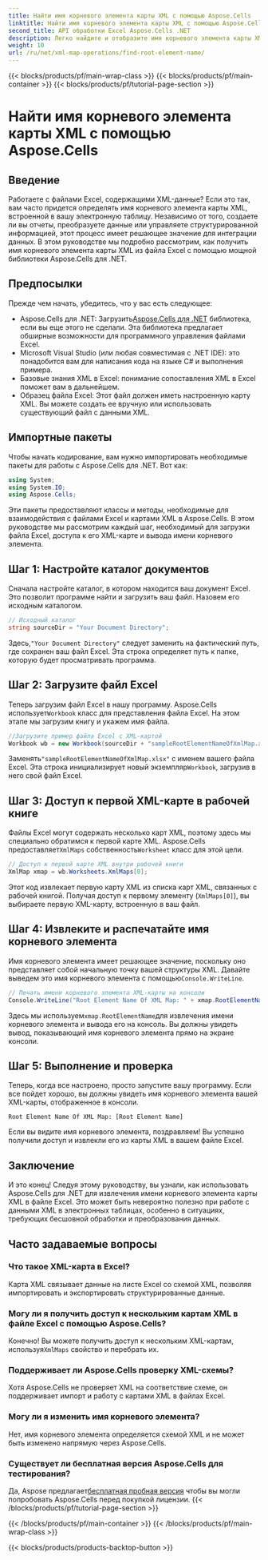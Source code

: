 ```yaml
---
title: Найти имя корневого элемента карты XML с помощью Aspose.Cells
linktitle: Найти имя корневого элемента карты XML с помощью Aspose.Cells
second_title: API обработки Excel Aspose.Cells .NET
description: Легко найдите и отобразите имя корневого элемента карты XML в Excel с помощью Aspose.Cells для .NET с помощью этого пошагового руководства.
weight: 10
url: /ru/net/xml-map-operations/find-root-element-name/
---
```


{{< blocks/products/pf/main-wrap-class >}}
{{< blocks/products/pf/main-container >}}
{{< blocks/products/pf/tutorial-page-section >}}

# Найти имя корневого элемента карты XML с помощью Aspose.Cells

## Введение
Работаете с файлами Excel, содержащими XML-данные? Если это так, вам часто придется определять имя корневого элемента карты XML, встроенной в вашу электронную таблицу. Независимо от того, создаете ли вы отчеты, преобразуете данные или управляете структурированной информацией, этот процесс имеет решающее значение для интеграции данных. В этом руководстве мы подробно рассмотрим, как получить имя корневого элемента карты XML из файла Excel с помощью мощной библиотеки Aspose.Cells для .NET.
## Предпосылки
Прежде чем начать, убедитесь, что у вас есть следующее:
-  Aspose.Cells для .NET: Загрузить[Aspose.Cells для .NET](https://releases.aspose.com/cells/net/) библиотека, если вы еще этого не сделали. Эта библиотека предлагает обширные возможности для программного управления файлами Excel.
- Microsoft Visual Studio (или любая совместимая с .NET IDE): это понадобится вам для написания кода на языке C# и выполнения примера.
- Базовые знания XML в Excel: понимание сопоставления XML в Excel поможет вам в дальнейшем.
- Образец файла Excel: Этот файл должен иметь настроенную карту XML. Вы можете создать ее вручную или использовать существующий файл с данными XML.
## Импортные пакеты
Чтобы начать кодирование, вам нужно импортировать необходимые пакеты для работы с Aspose.Cells для .NET. Вот как:
```csharp
using System;
using System.IO;
using Aspose.Cells;
```
Эти пакеты предоставляют классы и методы, необходимые для взаимодействия с файлами Excel и картами XML в Aspose.Cells.
В этом руководстве мы рассмотрим каждый шаг, необходимый для загрузки файла Excel, доступа к его XML-карте и вывода имени корневого элемента.
## Шаг 1: Настройте каталог документов
Сначала настройте каталог, в котором находится ваш документ Excel. Это позволит программе найти и загрузить ваш файл. Назовем его исходным каталогом.
```csharp
// Исходный каталог
string sourceDir = "Your Document Directory";
```
 Здесь,`"Your Document Directory"` следует заменить на фактический путь, где сохранен ваш файл Excel. Эта строка определяет путь к папке, которую будет просматривать программа.
## Шаг 2: Загрузите файл Excel
 Теперь загрузим файл Excel в нашу программу. Aspose.Cells использует`Workbook` класс для представления файла Excel. На этом этапе мы загрузим книгу и укажем имя файла.
```csharp
//Загрузите пример файла Excel с XML-картой
Workbook wb = new Workbook(sourceDir + "sampleRootElementNameOfXmlMap.xlsx");
```
 Заменять`"sampleRootElementNameOfXmlMap.xlsx"` с именем вашего файла Excel. Эта строка инициализирует новый экземпляр`Workbook`, загрузив в него свой файл Excel. 
## Шаг 3: Доступ к первой XML-карте в рабочей книге
 Файлы Excel могут содержать несколько карт XML, поэтому здесь мы специально обратимся к первой карте XML. Aspose.Cells предоставляет`XmlMaps` собственность`Worksheet` класс для этой цели.
```csharp
// Доступ к первой карте XML внутри рабочей книги
XmlMap xmap = wb.Worksheets.XmlMaps[0];
```
Этот код извлекает первую карту XML из списка карт XML, связанных с рабочей книгой. Получая доступ к первому элементу (`XmlMaps[0]`), вы выбираете первую XML-карту, встроенную в ваш файл.
## Шаг 4: Извлеките и распечатайте имя корневого элемента
 Имя корневого элемента имеет решающее значение, поскольку оно представляет собой начальную точку вашей структуры XML. Давайте выведем это имя корневого элемента с помощью`Console.WriteLine`.
```csharp
// Печать имени корневого элемента XML-карты на консоли
Console.WriteLine("Root Element Name Of XML Map: " + xmap.RootElementName);
```
 Здесь мы используем`xmap.RootElementName`для извлечения имени корневого элемента и вывода его на консоль. Вы должны увидеть вывод, показывающий имя корневого элемента прямо на экране консоли.
## Шаг 5: Выполнение и проверка
Теперь, когда все настроено, просто запустите вашу программу. Если все пойдет хорошо, вы должны увидеть имя корневого элемента вашей XML-карты, отображенное в консоли.
```plaintext
Root Element Name Of XML Map: [Root Element Name]
```
Если вы видите имя корневого элемента, поздравляем! Вы успешно получили доступ и извлекли его из карты XML в вашем файле Excel.
## Заключение
И это конец! Следуя этому руководству, вы узнали, как использовать Aspose.Cells для .NET для извлечения имени корневого элемента карты XML в файле Excel. Это может быть невероятно полезно при работе с данными XML в электронных таблицах, особенно в ситуациях, требующих бесшовной обработки и преобразования данных.
## Часто задаваемые вопросы
### Что такое XML-карта в Excel?
Карта XML связывает данные на листе Excel со схемой XML, позволяя импортировать и экспортировать структурированные данные.
### Могу ли я получить доступ к нескольким картам XML в файле Excel с помощью Aspose.Cells?
 Конечно! Вы можете получить доступ к нескольким XML-картам, используя`XmlMaps` свойство и перебрать их.
### Поддерживает ли Aspose.Cells проверку XML-схемы?
Хотя Aspose.Cells не проверяет XML на соответствие схеме, он поддерживает импорт и работу с картами XML в файлах Excel.
### Могу ли я изменить имя корневого элемента?
Нет, имя корневого элемента определяется схемой XML и не может быть изменено напрямую через Aspose.Cells.
### Существует ли бесплатная версия Aspose.Cells для тестирования?
 Да, Aspose предлагает[бесплатная пробная версия](https://releases.aspose.com/) чтобы вы могли попробовать Aspose.Cells перед покупкой лицензии.
{{< /blocks/products/pf/tutorial-page-section >}}

{{< /blocks/products/pf/main-container >}}
{{< /blocks/products/pf/main-wrap-class >}}

{{< blocks/products/products-backtop-button >}}
